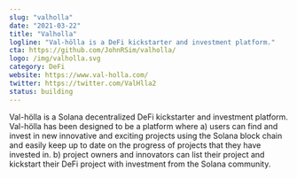 ```yaml
---
slug: "valholla"
date: "2021-03-22"
title: "Valholla"
logline: "Val-hölla is a DeFi kickstarter and investment platform."
cta: https://github.com/JohnRSim/valholla/
logo: /img/valholla.svg
category: DeFi
website: https://www.val-holla.com/
twitter: https://twitter.com/ValHlla2
status: building
---
```

Val-hölla is a Solana decentralized DeFi kickstarter and investment platform. Val-hölla has been designed to be a platform where a) users can find and invest in new innovative and exciting projects using the Solana block chain and easily keep up to date on the progress of projects that they have invested in. b) project owners and innovators can list their project and kickstart their DeFi project with investment from the Solana community.


